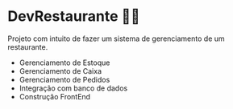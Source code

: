 # DevRestaurante :man_cook:
Projeto com intuito de fazer um sistema de gerenciamento de um restaurante.

- Gerenciamento de Estoque
- Gerenciamento de Caixa
- Gerenciamento de Pedidos
- Integração com banco de dados
- Construção FrontEnd
